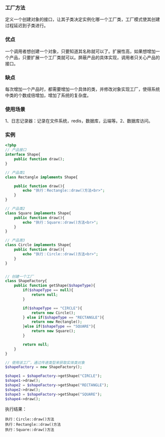 ### 工厂方法

定义一个创建对象的接口，让其子类决定实例化哪一个工厂类，工厂模式使其创建过程延迟到子类进行。

### 优点

一个调用者想创建一个对象，只要知道其名称就可以了。扩展性高，如果想增加一个产品，只要扩展一个工厂类就可以。屏蔽产品的具体实现，调用者只关心产品的接口。

### 缺点

每次增加一个产品时，都需要增加一个具体的类，并修改对象实现工厂，使得系统中类的个数成倍增加，增加了系统的复杂度。

### 使用场景

1、日志记录器：记录在文件系统，redis，数据库，云端等。2、数据库访问。

### 实例

```php
<?php
// 产品接口
interface Shape{
	public function draw();
}

// 产品类1
class Rectangle implements Shape{

	public function draw(){
		echo "执行：Rectangle::draw()方法<br>";
	}
}

// 产品类2
class Square implements Shape{
	public function draw(){
		echo "执行：Square::draw()方法<br>";
	}
}

// 产品类3
class Circle implements Shape{
	public function draw(){
		echo "执行：Circle::draw()方法<br>";
	}
}


// 创建一个工厂
class ShapeFactory{
	public function getShape($shapeType){
		if($shapeType == null){
			return null;
		}

		if($shapeType == "CIRCLE"){
			return new Circle();
		} else if($shapeType == "RECTANGLE"){
			return new Rectangle();
		}else if($shapeType == "SQUARE"){
			return new Square();
		}

		return null;
	}
}

// 使用该工厂，通过传递类型来获取实体类对象
$shapeFactory = new ShapeFactory();

$shape1 = $shapeFactory->getShape("CIRCLE");
$shape1->draw();
$shape2 = $shapeFactory->getShape("RECTANGLE");
$shape2->draw();
$shape3 = $shapeFactory->getShape("SQUARE");
$shape4->draw();

```

执行结果：

```
执行：Circle::draw()方法
执行：Rectangle::draw()方法
执行：Square::draw()方法
```